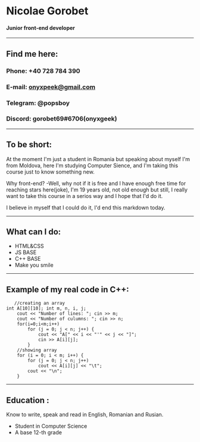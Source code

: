 # Nicolae Gorobet

#### Junior front-end developer
***
## Find me here:
### Phone: +40 728 784 390
### E-mail: onyxpeek@gmail.com
### Telegram: @popsboy
### Discord: gorobet69#6706(onyxgeek)
---
## To be short:
At the moment I'm just a student in Romania but speaking about myself I'm from Moldova, here I'm studying Computer Sience, and I'm taking this course just to know something new.

Why front-end?
-Well, why not if it is free and I have enough free time for reaching stars here(joke), I'm 19 years old, not old enough but still, I really want to take this course in a serios way and I hope that I'd do it.
 
I believe in myself that I could do it, I'd end this markdown today.

---

## What can I do:
* HTML&CSS
* JS BASE
* C++ BASE
* Make you smile
---

## Example of my real code in C++:


```
   //creating an array
int A[10][10]; int m, n, i, j;
	cout << "Number of lines: "; cin >> m;
	cout << "Number of culumns: "; cin >> n;
	for(i=0;i<m;i++)
		for (j = 0; j < n; j++) {
			cout << "A[" << i << "'" << j << "]";
			cin >> A[i][j];
		}
	//showing array
	for (i = 0; i < m; i++) {
		for (j = 0; j < n; j++)
			cout << A[i][j] << "\t";
		cout << "\n";
	}
```

---

## Education :
Know to write, speak and read in English, Romanian and Rusian.
* Student in Computer Science
* A base 12-th grade